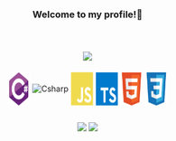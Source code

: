 <header>
<h3 align="middle">Welcome to my profile!👋
</h3>
</header>
<div align="center">
<img src="https://github-readme-streak-stats.herokuapp.com/?user=tiagoferreiraf&theme=react&hide_border=true"/>
</a>
</div>
<div style="display: inline_block" align="center"><br>
  <img align="center" alt="Csharp" height="60" width="40" src="https://raw.githubusercontent.com/devicons/devicon/master/icons/csharp/csharp-original.svg">
  <img align="center" alt="Csharp" height="60" width="40" src="https://cdn.jsdelivr.net/gh/devicons/devicon/icons/dotnetcore/dotnetcore-original.svg">
  <img align="center" alt="Js" height="60" width="40" src="https://raw.githubusercontent.com/devicons/devicon/master/icons/javascript/javascript-plain.svg">
  <img align="center" alt="Ts" height="60" width="40" src="https://raw.githubusercontent.com/devicons/devicon/master/icons/typescript/typescript-plain.svg">
  <img align="center" alt="HTML" height="60" width="40" src="https://raw.githubusercontent.com/devicons/devicon/master/icons/html5/html5-original.svg">
  <img align="center" alt="CSS" height="60" width="40" src="https://raw.githubusercontent.com/devicons/devicon/master/icons/css3/css3-original.svg">
</div>
  
  ##
  
  <div align="center">
 <a href = "mailto:tiagoferreiraf@gmail.com"><img src="https://img.shields.io/badge/-Gmail-%23333?style=for-the-badge&logo=gmail&logoColor=white" target="_blank"></a>
  <a href="https://www.linkedin.com/in/tiagoferreiraf/" target="_blank"><img src="https://img.shields.io/badge/-LinkedIn-%230077B5?style=for-the-badge&logo=linkedin&logoColor=white" target="_blank"></a> 
  </div>

